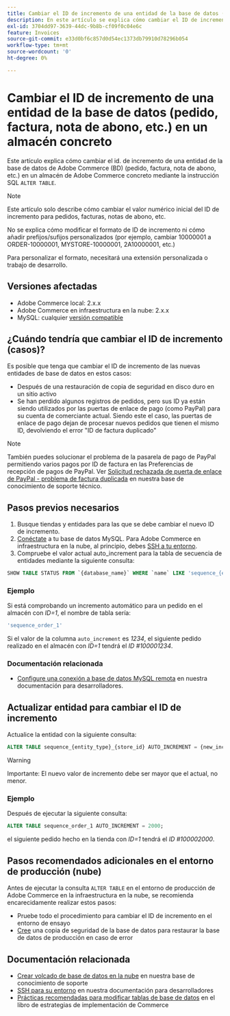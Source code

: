 ```yaml
---
title: Cambiar el ID de incremento de una entidad de la base de datos (pedido, factura, nota de abono, etc.) en un almacén concreto
description: En este artículo se explica cómo cambiar el ID de incremento de una entidad de la base de datos de Adobe Commerce (base de datos) (pedido, factura, nota de abono, etc.) en un almacén de Adobe Commerce concreto mediante la instrucción SQL ALTER TABLE.
exl-id: 3704dd97-3639-44dc-9b8b-cf09f0c04e6c
feature: Invoices
source-git-commit: e33d0bf6c857d0d54ec1373db79910d78296b054
workflow-type: tm+mt
source-wordcount: '0'
ht-degree: 0%

---
```


# Cambiar el ID de incremento de una entidad de la base de datos (pedido, factura, nota de abono, etc.) en un almacén concreto

Este artículo explica cómo cambiar el id. de incremento de una entidad de la base de datos de Adobe Commerce (BD) (pedido, factura, nota de abono, etc.) en un almacén de Adobe Commerce concreto mediante la instrucción SQL `ALTER TABLE`.

>[!NOTE]
>
>Este artículo solo describe cómo cambiar el valor numérico inicial del ID de incremento para pedidos, facturas, notas de abono, etc.
>
>No se explica cómo modificar el formato de ID de incremento ni cómo añadir prefijos/sufijos personalizados (por ejemplo, cambiar 10000001 a ORDER-10000001, MYSTORE-10000001, 2A10000001, etc.)
>
>Para personalizar el formato, necesitará una extensión personalizada o trabajo de desarrollo.

## Versiones afectadas

* Adobe Commerce local: 2.x.x
* Adobe Commerce en infraestructura en la nube: 2.x.x
* MySQL: cualquier [versión compatible](https://experienceleague.adobe.com/en/docs/commerce-operations/installation-guide/system-requirements)

## ¿Cuándo tendría que cambiar el ID de incremento (casos)?

Es posible que tenga que cambiar el ID de incremento de las nuevas entidades de base de datos en estos casos:

* Después de una restauración de copia de seguridad en disco duro en un sitio activo
* Se han perdido algunos registros de pedidos, pero sus ID ya están siendo utilizados por las puertas de enlace de pago (como PayPal) para su cuenta de comerciante actual. Siendo este el caso, las puertas de enlace de pago dejan de procesar nuevos pedidos que tienen el mismo ID, devolviendo el error &quot;ID de factura duplicado&quot;

>[!NOTE]
>
>También puedes solucionar el problema de la pasarela de pago de PayPal permitiendo varios pagos por ID de factura en las Preferencias de recepción de pagos de PayPal. Ver [Solicitud rechazada de puerta de enlace de PayPal - problema de factura duplicada](https://experienceleague.adobe.com/en/docs/experience-cloud-kcs/kbarticles/ka-26838) en nuestra base de conocimiento de soporte técnico.

## Pasos previos necesarios

1. Busque tiendas y entidades para las que se debe cambiar el nuevo ID de incremento.
1. [Conéctate](https://experienceleague.adobe.com/en/docs/commerce-operations/installation-guide/prerequisites/database-server/mysql-remote) a tu base de datos MySQL. Para Adobe Commerce en infraestructura en la nube, al principio, debes [SSH a tu entorno](https://experienceleague.adobe.com/docs/commerce-cloud-service/user-guide/develop/secure-connections.html).
1. Compruebe el valor actual auto\_increment para la tabla de secuencia de entidades mediante la siguiente consulta:

```sql
SHOW TABLE STATUS FROM `{database_name}` WHERE `name` LIKE 'sequence_{entity_type}_{store_id}';
```

### Ejemplo

Si está comprobando un incremento automático para un pedido en el almacén con *ID=1*, el nombre de tabla sería:

```sql
'sequence_order_1'
```

Si el valor de la columna `auto_increment` es *1234*, el siguiente pedido realizado en el almacén con *ID=1* tendrá el *ID \#100001234*.

### Documentación relacionada

* [Configure una conexión a base de datos MySQL remota](https://experienceleague.adobe.com/en/docs/commerce-operations/installation-guide/prerequisites/database-server/mysql-remote) en nuestra documentación para desarrolladores.

## Actualizar entidad para cambiar el ID de incremento

Actualice la entidad con la siguiente consulta:

```sql
ALTER TABLE sequence_{entity_type}_{store_id} AUTO_INCREMENT = {new_increment_value};
```

>[!WARNING]
>
>Importante: El nuevo valor de incremento debe ser mayor que el actual, no menor.

### Ejemplo

Después de ejecutar la siguiente consulta:

```sql
ALTER TABLE sequence_order_1 AUTO_INCREMENT = 2000;
```

el siguiente pedido hecho en la tienda con *ID=1* tendrá el *ID \#100002000*.

## Pasos recomendados adicionales en el entorno de producción (nube)

Antes de ejecutar la consulta `ALTER TABLE` en el entorno de producción de Adobe Commerce en la infraestructura en la nube, se recomienda encarecidamente realizar estos pasos:

* Pruebe todo el procedimiento para cambiar el ID de incremento en el entorno de ensayo
* [Cree](/help/how-to/general/create-database-dump-on-cloud.md) una copia de seguridad de la base de datos para restaurar la base de datos de producción en caso de error

## Documentación relacionada

* [Crear volcado de base de datos en la nube](/help/how-to/general/create-database-dump-on-cloud.md) en nuestra base de conocimiento de soporte
* [SSH para su entorno](https://experienceleague.adobe.com/docs/commerce-cloud-service/user-guide/develop/secure-connections.html) en nuestra documentación para desarrolladores
* [Prácticas recomendadas para modificar tablas de base de datos](https://experienceleague.adobe.com/en/docs/commerce-operations/implementation-playbook/best-practices/development/modifying-core-and-third-party-tables#why-adobe-recommends-avoiding-modifications) en el libro de estrategias de implementación de Commerce
